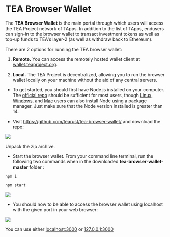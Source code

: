 # TEA Browser Wallet
The **TEA Browser Wallet** is the main portal through which users will access the TEA Project network of TApps. In addition to the list of TApps, endusers can sign-in to the browser wallet to transact investment tokens as well as top-up funds to TEA's layer-2 (as well as withdraw back to Ethereum).

There are 2 options for running the TEA browser wallet:

1. **Remote.** You can access the remotely hosted wallet client at [wallet.teaproject.org](https://wallet.teaproject.org).

2. **Local.** The TEA Project is decentralized, allowing you to run the browser wallet locally on your machine without the aid of any central servers. 

- To get started, you should first have Node.js installed on your computer. The [official repo](https://nodejs.org/en/download/) should be sufficient for most users, though [Linux](https://nodejs.org/en/download/package-manager/), [Windows](https://github.com/coreybutler/nvm-windows), and [Mac](https://formulae.brew.sh/formula/node) users can also install Node using a package manager. Just make sure that the Node version installed is greater than 14.

- Visit https://github.com/tearust/tea-browser-wallet/ and download the repo:

![](https://github.com/tearust/tea-docs/blob/main/res/Try_the_demo/Try_the_demo-Tea-Browser-Wallet-download.png)

Unpack the zip archive.

- Start the browser wallet. From your command line terminal, run the following two commands when in the downloaded **tea-browser-wallet-master** folder :

`npm i`

`npm start`

![](https://github.com/tearust/tea-docs/blob/main/res/Try_the_demo/Try_the_demo-node_start.png)

- You should now to be able to access the browser wallet using localhost with the given port in your web browser:

![](https://github.com/tearust/tea-docs/blob/main/res/Try_the_demo/Try_the_demo-wallet-localhost.png)

You can use either [localhost:3000](http://localhost:3000) or [127.0.0.1:3000](http://127.0.0.1:3000)
